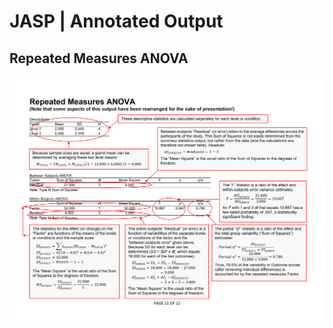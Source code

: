 # JASP | Annotated Output

## Repeated Measures ANOVA

<p align="center"><kbd><img src="repeated.png"></kbd></p>
